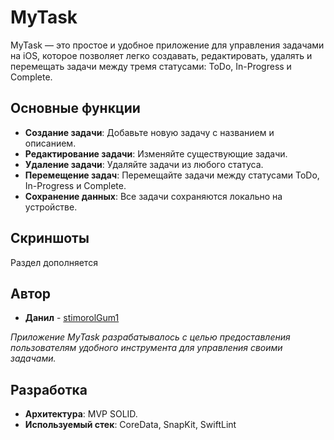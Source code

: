 # MyTask

MyTask — это простое и удобное приложение для управления задачами на iOS, которое позволяет легко создавать, редактировать, удалять и перемещать задачи между тремя статусами: ToDo, In-Progress и Complete.

## Основные функции

- **Создание задачи**: Добавьте новую задачу с названием и описанием.
- **Редактирование задачи**: Изменяйте существующие задачи.
- **Удаление задачи**: Удаляйте задачи из любого статуса.
- **Перемещение задач**: Перемещайте задачи между статусами ToDo, In-Progress и Complete.
- **Сохранение данных**: Все задачи сохраняются локально на устройстве.

## Скриншоты

Раздел дополняется

## Автор

- **Данил** - [stimorolGum1](https://github.com/stimorolGum1)

_Приложение MyTask разрабатывалось с целью предоставления пользователям удобного инструмента для управления своими задачами._

## Разработка

- **Архитектура**: MVP SOLID.
- **Используемый стек**: CoreData, SnapKit, SwiftLint
